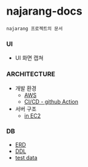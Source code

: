 # najarang-docs
    najarang 프로젝트의 문서

### UI
- UI 화면 캡쳐

### ARCHITECTURE
- 개발 환경
    - [AWS](https://github.com/dongisarang/najarang-docs/blob/master/ARCHITECTURE/architecture1.PNG)
    - [CI/CD - github Action](https://github.com/dongisarang/najarang-docs/blob/master/ARCHITECTURE/architecture3.PNG)
- 서버 구조
    - [in EC2](https://github.com/dongisarang/najarang-docs/blob/master/ARCHITECTURE/architecture2.PNG)

### DB
- [ERD](https://github.com/dongisarang/najarang-docs/blob/master/DB/210727_erd.PNG)
- [DDL](https://github.com/dongisarang/najarang-docs/blob/master/DB/create_table.sql)
- [test data](https://github.com/dongisarang/najarang-docs/blob/master/DB/test_insert.sql)

